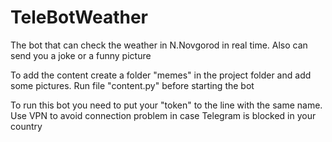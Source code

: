 # TeleBotWeather
The bot that can check the weather in N.Novgorod in real time. Also can send you a joke or a funny picture

To add the content create a folder "memes" in the project folder and add some pictures. Run file "content.py" 
before starting the bot


To run this bot you need to put your "token" to the line with the same name. 
Use VPN to avoid connection problem in case Telegram is blocked in your country
